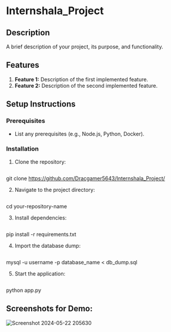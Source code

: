 # Internshala_Project

## Description
A brief description of your project, its purpose, and functionality.

## Features
1. **Feature 1:** Description of the first implemented feature.
2. **Feature 2:** Description of the second implemented feature.

## Setup Instructions

### Prerequisites
- List any prerequisites (e.g., Node.js, Python, Docker).

### Installation
1. Clone the repository:
   ```bash
git clone https://github.com/Dracgamer5643/Internshala_Project/

2. Navigate to the project directory:
   ```bash
cd your-repository-name

3. Install dependencies:
   ```bash
pip install -r requirements.txt

4. Import the database dump:
   ```bash
mysql -u username -p database_name < db_dump.sql

5. Start the application:
   ```bash
python app.py

## Screenshots for Demo:
![Screenshot 2024-05-22 205630](https://github.com/Dracgamer5643/Internshala_Project/assets/115344437/ae6d7e66-e596-449d-af83-f6c10b92e40d)





